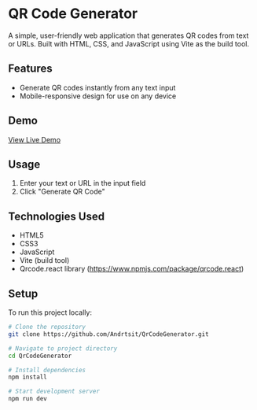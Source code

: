 # QR Code Generator

A simple, user-friendly web application that generates QR codes from text or URLs. Built with HTML, CSS, and JavaScript using Vite as the build tool.

## Features

- Generate QR codes instantly from any text input
- Mobile-responsive design for use on any device

## Demo

[View Live Demo](https://andrtsit.github.io/QrCodeGenerator/) <!-- Replace with your actual deployed URL if available -->

## Usage

1. Enter your text or URL in the input field
2. Click "Generate QR Code"


## Technologies Used

- HTML5
- CSS3
- JavaScript
- Vite (build tool)
- Qrcode.react library (https://www.npmjs.com/package/qrcode.react)

## Setup

To run this project locally:

```bash
# Clone the repository
git clone https://github.com/Andrtsit/QrCodeGenerator.git

# Navigate to project directory
cd QrCodeGenerator

# Install dependencies
npm install

# Start development server
npm run dev
```
